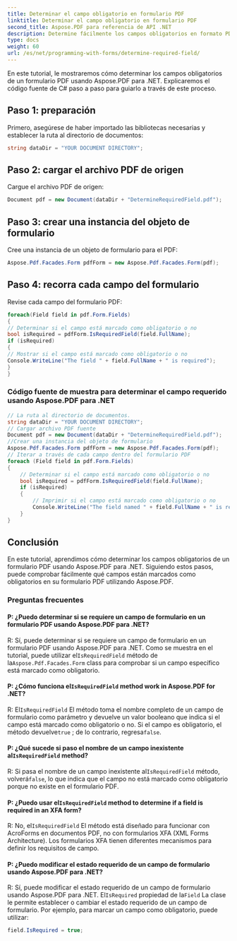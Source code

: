```yaml
---
title: Determinar el campo obligatorio en formulario PDF
linktitle: Determinar el campo obligatorio en formulario PDF
second_title: Aspose.PDF para referencia de API .NET
description: Determine fácilmente los campos obligatorios en formato PDF utilizando Aspose.PDF para .NET.
type: docs
weight: 60
url: /es/net/programming-with-forms/determine-required-field/
---
```

En este tutorial, le mostraremos cómo determinar los campos obligatorios de un formulario PDF usando Aspose.PDF para .NET. Explicaremos el código fuente de C# paso a paso para guiarlo a través de este proceso.

## Paso 1: preparación

Primero, asegúrese de haber importado las bibliotecas necesarias y establecer la ruta al directorio de documentos:

```csharp
string dataDir = "YOUR DOCUMENT DIRECTORY";
```

## Paso 2: cargar el archivo PDF de origen

Cargue el archivo PDF de origen:

```csharp
Document pdf = new Document(dataDir + "DetermineRequiredField.pdf");
```

## Paso 3: crear una instancia del objeto de formulario

Cree una instancia de un objeto de formulario para el PDF:

```csharp
Aspose.Pdf.Facades.Form pdfForm = new Aspose.Pdf.Facades.Form(pdf);
```

## Paso 4: recorra cada campo del formulario

Revise cada campo del formulario PDF:

```csharp
foreach(Field field in pdf.Form.Fields)
{
// Determinar si el campo está marcado como obligatorio o no
bool isRequired = pdfForm.IsRequiredField(field.FullName);
if (isRequired)
{
// Mostrar si el campo está marcado como obligatorio o no
Console.WriteLine("The field " + field.FullName + " is required");
}
}
```

### Código fuente de muestra para determinar el campo requerido usando Aspose.PDF para .NET 
```csharp
// La ruta al directorio de documentos.
string dataDir = "YOUR DOCUMENT DIRECTORY";
// Cargar archivo PDF fuente
Document pdf = new Document(dataDir + "DetermineRequiredField.pdf");
//Crear una instancia del objeto de formulario
Aspose.Pdf.Facades.Form pdfForm = new Aspose.Pdf.Facades.Form(pdf);
// Iterar a través de cada campo dentro del formulario PDF
foreach (Field field in pdf.Form.Fields)
{
	// Determinar si el campo está marcado como obligatorio o no
	bool isRequired = pdfForm.IsRequiredField(field.FullName);
	if (isRequired)
	{
		// Imprimir si el campo está marcado como obligatorio o no
		Console.WriteLine("The field named " + field.FullName + " is required");
	}
}
```

## Conclusión

En este tutorial, aprendimos cómo determinar los campos obligatorios de un formulario PDF usando Aspose.PDF para .NET. Siguiendo estos pasos, puede comprobar fácilmente qué campos están marcados como obligatorios en su formulario PDF utilizando Aspose.PDF.

### Preguntas frecuentes

#### P: ¿Puedo determinar si se requiere un campo de formulario en un formulario PDF usando Aspose.PDF para .NET?

 R: Sí, puede determinar si se requiere un campo de formulario en un formulario PDF usando Aspose.PDF para .NET. Como se muestra en el tutorial, puede utilizar el`IsRequiredField` método de la`Aspose.Pdf.Facades.Form` class para comprobar si un campo específico está marcado como obligatorio.

####  P: ¿Cómo funciona el`IsRequiredField` method work in Aspose.PDF for .NET?

 R: El`IsRequiredField` El método toma el nombre completo de un campo de formulario como parámetro y devuelve un valor booleano que indica si el campo está marcado como obligatorio o no. Si el campo es obligatorio, el método devuelve`true` ; de lo contrario, regresa`false`.

####  P: ¿Qué sucede si paso el nombre de un campo inexistente al`IsRequiredField` method?

R: Si pasa el nombre de un campo inexistente al`IsRequiredField` método, volverá`false`, lo que indica que el campo no está marcado como obligatorio porque no existe en el formulario PDF.

####  P: ¿Puedo usar el`IsRequiredField` method to determine if a field is required in an XFA form?

 R: No, el`IsRequiredField` El método está diseñado para funcionar con AcroForms en documentos PDF, no con formularios XFA (XML Forms Architecture). Los formularios XFA tienen diferentes mecanismos para definir los requisitos de campo.

#### P: ¿Puedo modificar el estado requerido de un campo de formulario usando Aspose.PDF para .NET?

 R: Sí, puede modificar el estado requerido de un campo de formulario usando Aspose.PDF para .NET. El`IsRequired` propiedad de la`Field` La clase le permite establecer o cambiar el estado requerido de un campo de formulario. Por ejemplo, para marcar un campo como obligatorio, puede utilizar:

```csharp
field.IsRequired = true;
```